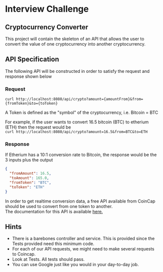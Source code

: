 # Interview Challenge # 

## Cryptocurrency Converter ##

This project will contain the skeleton of an API that allows the user to convert 
the value of one cryptocurrency into another cryptocurrency. 

## API Specification ##

The following API will be constructed in order to satisfy the request and response shown below

### Request ###

`curl http://localhost:8080/api/crypto?amount={amountFrom}&from={fromToken}&to={toToken}`

A Token is defined as the "symbol" of the cryptocurrency, i.e. Bitcoin = BTC

For example, if the user wants to convert 16.5 bitcoin (BTC) to etherium (ETH) then the request would be  
`curl http://localhost:8080/api/crypto?amount=16.5&from=BTC&to=ETH`

### Response ### 

If Etherium has a 10:1 conversion rate to Bitcoin, the response would be the 3 inputs plus the output 
```json
{
  "fromAmount": 16.5,
  "toAmount": 165.0,
  "fromToken": "BTC",
  "toToken": "ETH"
}
```

In order to get realtime conversion data, a free API available from CoinCap 
should be used to convert from one token to another.  
The documentation for this API is available [here.](https://docs.coincap.io/)

## Hints ## 

- There is a barebones controller and service. This is provided since the Tests provided need this minimum code.  
- For each of our API requests, we might need to make several requests to Coincap.  
- Look at Tests. All tests should pass. 
- You can use Google just like you would in your day-to-day job. 


